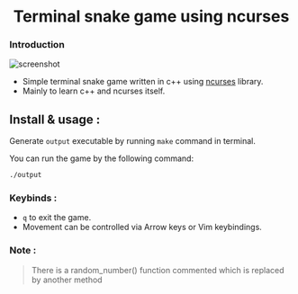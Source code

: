 <h1 align="center"> Terminal snake game using ncurses  </h1>

### Introduction

![screenshot](resources/Shots.gif)

- Simple terminal snake game written in c++ using [ncurses](https://en.wikipedia.org/wiki/Ncurses) library.
- Mainly to learn c++ and ncurses itself.

## Install & usage :
Generate `output` executable by running `make` command in terminal.

You can run the game by the following command:

```bash
./output
```

### Keybinds :
- `q` to exit the game.
- Movement can be controlled via Arrow keys or Vim keybindings.

### Note :
> There is a random_number() function commented which is replaced by another method
